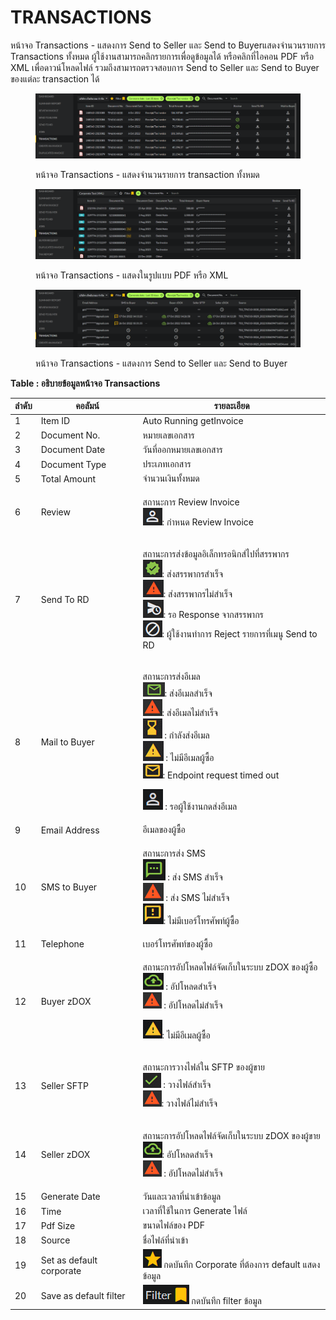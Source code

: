 # TRANSACTIONS

หน้าจอ Transactions - แสดงการ Send to Seller และ Send to Buyerแสดงจำนวนรายการ Transactions ทั้งหมด ผู้ใช้งานสามารถคลิกรายการเพื่อดูข้อมูลได้ หรือคลิกที่ไอคอน PDF หรือ XML เพื่อดาวน์โหลดไฟล์ รวมถึงสามารถตรวจสอบการ Send to Seller และ Send to Buyer ของแต่ละ transaction ได้

<figure><img src="../.gitbook/assets/image (123).png" alt=""><figcaption><p>หน้าจอ Transactions - แสดงจำนวนรายการ transaction ทั้งหมด</p></figcaption></figure>

<figure><img src="../.gitbook/assets/image (153).png" alt=""><figcaption><p>หน้าจอ Transactions - แสดงในรูปแบบ PDF หรือ XML</p></figcaption></figure>

<figure><img src="../.gitbook/assets/image (161).png" alt=""><figcaption><p>หน้าจอ Transactions - แสดงการ Send to Seller และ Send to Buyer</p></figcaption></figure>

**Table : อธิบายข้อมูลหน้าจอ Transactions**

| ลำดับ | คอลัมน์                  | รายละเอียด                                                                                                                                                                                                                                                                                                                                                                                                                                                                                                     |
| ----- | ------------------------ | -------------------------------------------------------------------------------------------------------------------------------------------------------------------------------------------------------------------------------------------------------------------------------------------------------------------------------------------------------------------------------------------------------------------------------------------------------------------------------------------------------------- |
| 1     | Item ID                  | Auto Running getInvoice                                                                                                                                                                                                                                                                                                                                                                                                                                                                                        |
| 2     | Document No.             | หมายเลขเอกสาร                                                                                                                                                                                                                                                                                                                                                                                                                                                                                                  |
| 3     | Document Date            | วันที่ออกหมายเลขเอกสาร                                                                                                                                                                                                                                                                                                                                                                                                                                                                                         |
| 4     | Document Type            | ประเภทเอกสาร                                                                                                                                                                                                                                                                                                                                                                                                                                                                                                   |
| 5     | Total Amount             | จำนวนเงินทั้งหมด                                                                                                                                                                                                                                                                                                                                                                                                                                                                                               |
| 6     | Review                   | <p>สถานะการ Review Invoice<br> <img src="../.gitbook/assets/image (141).png" alt="">: กำหนด Review Invoice</p>                                                                                                                                                                                                                                                                                                                                                                                                 |
| 7     | Send To RD               | <p>สถานะการส่งข้อมูลอิเล็กทรอนิกส์ไปที่สรรพากร<br> <img src="../.gitbook/assets/image (142).png" alt="">: ส่งสรรพากรสำเร็จ<br> <img src="../.gitbook/assets/image (158).png" alt="">: ส่งสรรพากรไม่สำเร็จ<br> <img src="../.gitbook/assets/image (178).png" alt="">: รอ Response จากสรรพากร<br> <img src="../.gitbook/assets/image (126).png" alt="">: ผู้ใช้งานทำการ Reject รายการที่เมนู Send to RD</p>                                                                                                      |
| 8     | Mail to Buyer            | <p>สถานะการส่งอีเมล<br> <img src="../.gitbook/assets/image (198).png" alt="">: ส่งอีเมลสำเร็จ<br> <img src="../.gitbook/assets/image (129).png" alt="">: ส่งอีเมลไม่สำเร็จ<br><img src="../.gitbook/assets/image (170).png" alt=""> : กำลังส่งอีเมล<br><img src="../.gitbook/assets/image (176).png" alt=""> : ไม่มีอีเมลผู้ซื้อ<br> <img src="../.gitbook/assets/image (118).png" alt="">: Endpoint request timed out</p><p><img src="../.gitbook/assets/image (145).png" alt=""> : รอผู้ใช้งานกดส่งอีเมล</p> |
| 9     | Email Address            | อีเมลของผู้ซื้อ                                                                                                                                                                                                                                                                                                                                                                                                                                                                                                |
| 10    | SMS to Buyer             | <p>สถานะการส่ง SMS<br><img src="../.gitbook/assets/image (137).png" alt=""> : ส่ง SMS สำเร็จ<br><img src="../.gitbook/assets/image (150).png" alt=""> : ส่ง SMS ไม่สำเร็จ<br> <img src="../.gitbook/assets/image (167).png" alt="">: ไม่มีเบอร์โทรศัพท์ผู้ซื้อ</p>                                                                                                                                                                                                                                             |
| 11    | Telephone                | เบอร์โทรศัพท์ของผู้ซื้อ                                                                                                                                                                                                                                                                                                                                                                                                                                                                                        |
| 12    | Buyer zDOX               | <p>สถานะการอัปโหลดไฟล์จัดเก็บในระบบ zDOX ของผู้ซื้อ<br><img src="../.gitbook/assets/image (166).png" alt=""> : อัปโหลดสำเร็จ<br><img src="../.gitbook/assets/image (131).png" alt=""> : อัปโหลดไม่สำเร็จ</p><p> <img src="../.gitbook/assets/image (171).png" alt="">: ไม่มีอีเมลผู้ซื้อ</p>                                                                                                                                                                                                                   |
| 13    | Seller SFTP              | <p>สถานะการวางไฟล์ใน SFTP ของผู้ขาย<br> <img src="../.gitbook/assets/image (140).png" alt=""> : วางไฟล์สำเร็จ<br> <img src="../.gitbook/assets/image (143).png" alt="">: วางไฟล์ไม่สำเร็จ</p>                                                                                                                                                                                                                                                                                                                  |
| 14    | Seller zDOX              | <p>สถานะการอัปโหลดไฟล์จัดเก็บในระบบ zDOX ของผู้ขาย<br> <img src="../.gitbook/assets/image (181).png" alt="">: อัปโหลดสำเร็จ<br><img src="../.gitbook/assets/image (110).png" alt=""> : อัปโหลดไม่สำเร็จ</p>                                                                                                                                                                                                                                                                                                    |
| 15    | Generate Date            | วันและเวลาที่นำเข้าข้อมูล                                                                                                                                                                                                                                                                                                                                                                                                                                                                                      |
| 16    | Time                     | เวลาที่ใช้ในการ Generate ไฟล์                                                                                                                                                                                                                                                                                                                                                                                                                                                                                  |
| 17    | Pdf Size                 | ขนาดไฟล์ของ PDF                                                                                                                                                                                                                                                                                                                                                                                                                                                                                                |
| 18    | Source                   | ชื่อไฟล์ที่นำเข้า                                                                                                                                                                                                                                                                                                                                                                                                                                                                                              |
| 19    | Set as default corporate |  ![](<../.gitbook/assets/image (182).png>) กดบันทึก Corporate ที่ต้องการ default แสดงข้อมูล                                                                                                                                                                                                                                                                                                                                                                                                                    |
| 20    | Save as default filter   |  ![](<../.gitbook/assets/image (108).png>) กดบันทึก filter ข้อมูล                                                                                                                                                                                                                                                                                                                                                                                                                                              |
